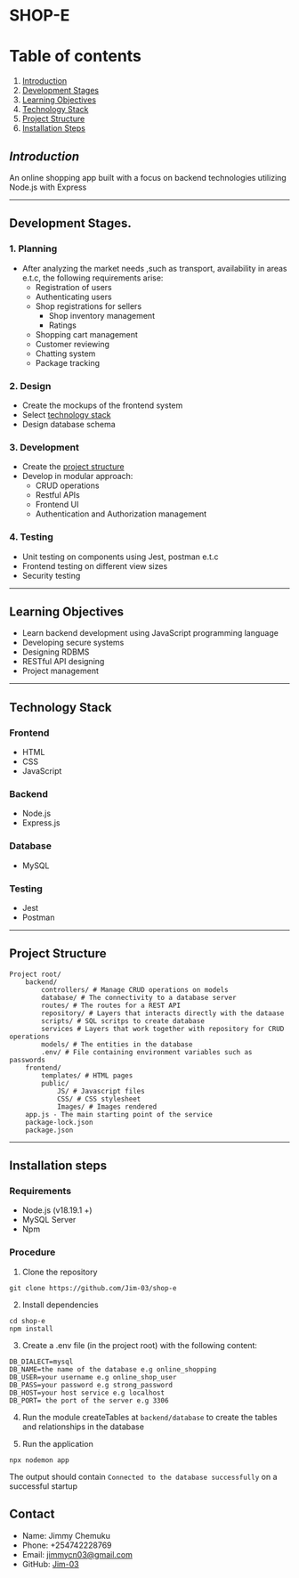 # **SHOP-E**
# Table of contents
1. [Introduction](#introduction)
2. [Development Stages](#development-stages)
3. [Learning Objectives](#learning-objectives)
4. [Technology Stack](#technology-stack)
5. [Project Structure](#project-structure)
6. [Installation Steps](#installation-steps)
## *Introduction*

An online shopping app built with a focus on backend technologies utilizing Node.js with Express

___
## Development Stages.

### 1. Planning

* After analyzing the market needs ,such as transport, availability in areas
e.t.c, the following requirements arise:
  * Registration of users
  * Authenticating users
  * Shop registrations for sellers
    * Shop inventory management
    * Ratings
  * Shopping cart management
  * Customer reviewing
  * Chatting system
  * Package tracking

### 2. Design
* Create the mockups of the frontend system
* Select [technology stack](#technology-stack)
* Design database schema

### 3. Development
* Create the [project structure](#project-structure)
* Develop in modular approach:
  * CRUD operations
  * Restful APIs
  * Frontend UI
  * Authentication and Authorization management

### 4. Testing
* Unit testing on components using Jest, postman e.t.c
* Frontend testing on different view sizes
* Security testing
___
## Learning Objectives
* Learn backend development using JavaScript programming language
* Developing secure systems
* Designing RDBMS
* RESTful API designing
* Project management
___
## Technology Stack
### Frontend
* HTML
* CSS
* JavaScript
### Backend
* Node.js
* Express.js
### Database
* MySQL
### Testing
* Jest
* Postman
___
## Project Structure
```
Project root/
    backend/
        controllers/ # Manage CRUD operations on models
        database/ # The connectivity to a database server
        routes/ # The routes for a REST API
        repository/ # Layers that interacts directly with the dataase
        scripts/ # SQL scritps to create database
        services # Layers that work together with repository for CRUD operations
        models/ # The entities in the database
        .env/ # File containing environment variables such as passwords
    frontend/
        templates/ # HTML pages
        public/
            JS/ # Javascript files
            CSS/ # CSS stylesheet
            Images/ # Images rendered
    app.js - The main starting point of the service
    package-lock.json
    package.json
```
___
## Installation steps
### Requirements
* Node.js (v18.19.1 +)
* MySQL Server
* Npm
### Procedure
1. Clone the repository
```
git clone https://github.com/Jim-03/shop-e
```
2. Install dependencies
```
cd shop-e
npm install
```

3. Create a .env file (in the project root) with the following content:
```
DB_DIALECT=mysql
DB_NAME=the name of the database e.g online_shopping
DB_USER=your username e.g online_shop_user
DB_PASS=your password e.g strong_password
DB_HOST=your host service e.g localhost
DB_PORT= the port of the server e.g 3306
```
4. Run the module createTables at `backend/database` to create the tables and relationships in the database

5. Run the application
```
npx nodemon app
```
The output should contain `Connected to the database successfully` on a successful startup
## Contact
* Name: Jimmy Chemuku
* Phone: +254742228769
* Email: [jimmycn03@gmail.com](mailto:jimmycn03@gmail.com)
* GitHub: [Jim-03](https://github.com/Jim-03)